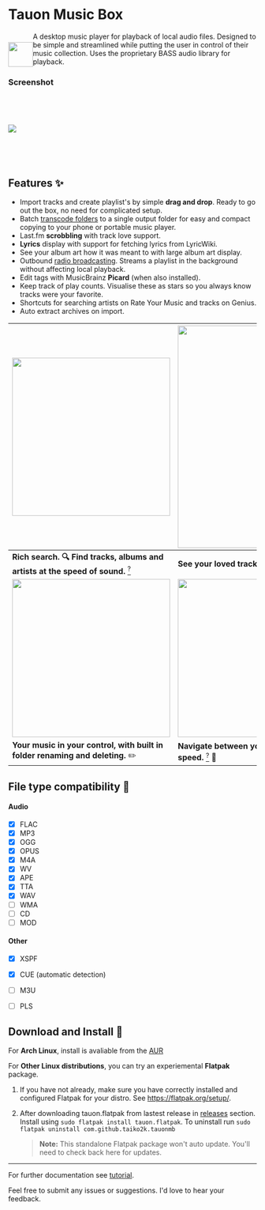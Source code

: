 # Tauon Music Box

<img src="https://user-images.githubusercontent.com/17271572/41101848-6ccf4ed0-6ab9-11e8-8ce8-7f62060b39c9.png" align="left" height="50px" hspace="0px" vspace="20px">

A desktop music player for playback of local audio files.
Designed to be simple and streamlined while putting the user in control of their music collection. Uses the proprietary BASS audio library for playback.

### Screenshot

<img src="https://user-images.githubusercontent.com/17271572/41158620-b1819762-6b7d-11e8-94b7-42a45c0b499b.jpg" hspace="0px" vspace="60px">


## Features :sparkles:

  - Import tracks and create playlist's by simple **drag and drop**. Ready to go out the box, no need for complicated setup.
  - Batch [transcode folders](https://github.com/Taiko2k/tauonmb/wiki/Transcoding-for-PMP-DAP-Smartphone) to a single output folder for easy and compact copying to your phone or portable music player.
  - Last.fm **scrobbling** with track love support.
  - **Lyrics** display with support for fetching lyrics from LyricWiki.
  - See your album art how it was meant to with large album art display.
  - Outbound [radio broadcasting](https://github.com/Taiko2k/tauonmb/wiki/Outbound-Broadcasting). Streams a playlist in the background without affecting local playback.
  - Edit tags with MusicBrainz **Picard** (when also installed).
  - Keep track of play counts. Visualise these as stars so you always know tracks were your favorite.
  - Shortcuts for searching artists on Rate Your Music and tracks on Genius.
  - Auto extract archives on import.
  
  <img src="https://user-images.githubusercontent.com/17271572/43353750-94d68a0e-9293-11e8-9a80-bd15146f06eb.jpg" hspace="0px" vspace="0px" width="320"> | <img src="https://user-images.githubusercontent.com/17271572/40102029-768ed298-593d-11e8-9ec0-2d39873fd8a4.png" hspace="0px" vspace="0px" width="450"> | <img src="https://user-images.githubusercontent.com/17271572/43353964-d9725eec-9296-11e8-9a77-3de33040c9de.jpg" hspace="0px" vspace="0px" width="350">
  --- | --- | ---
  **Rich search. :mag: Find tracks, albums and artists at the speed of sound.** [<sup>?</sup>](https://github.com/Taiko2k/tauonmb/wiki/Find-and-Search) | **See your loved tracks, and your friends loves too!** :sparkling_heart: | **Download monitor. :doughnut: Import your downloaded music in one click!**
  <img src="https://user-images.githubusercontent.com/17271572/43353986-8719114e-9297-11e8-8028-adb9e5ad1247.jpg" hspace="0px" vspace="0px" width="320"> | <img src="https://user-images.githubusercontent.com/17271572/43353819-f9f2e580-9294-11e8-9e00-1921de2e6442.jpg" hspace="0px" vspace="0px" width="320"> | <img src="https://user-images.githubusercontent.com/17271572/43354043-e5e718d2-9298-11e8-8a6d-8539f5a8d56c.jpg" hspace="0px" vspace="0px" width="320">
  **Your music in your control, with built in folder renaming and deleting.** :pencil2: | **Navigate between your organised collections at lighting speed.** [<sup>?</sup>](https://github.com/Taiko2k/tauonmb/wiki/Category-Tags) :rocket: | **Jump in and out of the integrated album gallery.**

## File type compatibility :milky_way:

#### Audio

- [x] FLAC 
- [x] MP3
- [x] OGG
- [x] OPUS
- [x] M4A
- [x] WV
- [x] APE
- [x] TTA
- [x] WAV
- [ ] WMA
- [ ] CD
- [ ] MOD

#### Other

- [x] XSPF
- [x] CUE (automatic detection)
- [ ] M3U
- [ ] PLS


## Download and Install :dizzy:

For __Arch Linux__, install is avaliable from the [AUR](https://aur.archlinux.org/packages/tauon-music-box/)  

For __Other Linux distributions__, you can try an experiemental **Flatpak** package.
 
 1. If you have not already, make sure you have correctly installed and configured Flatpak for your distro. See https://flatpak.org/setup/.
 
 2. After downloading tauon.flatpak from lastest release in [releases](https://github.com/Taiko2k/tauonmb/releases) section. Install using `sudo flatpak install tauon.flatpak`. To uninstall run `sudo flatpak uninstall com.github.taiko2k.tauonmb`
 
     >**Note:** This standalone Flatpak package won't auto update. You'll need to check back here for updates.

___

For further documentation see [tutorial](https://github.com/Taiko2k/tauonmb/wiki/Basic-Use-Tutorial).

Feel free to submit any issues or suggestions. I'd love to hear your feedback.

